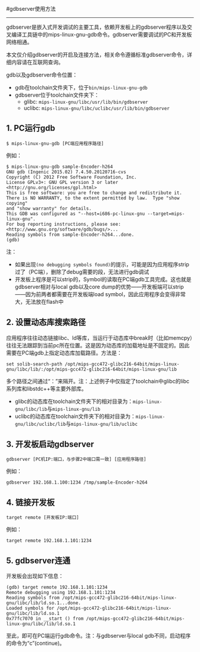 #gdbserver使用方法

----------

gdbserver是嵌入式开发调试的主要工具，依赖开发板上的gdbserver程序以及交叉编译工具链中的mips-linux-gnu-gdb命令。gdbserver需要调试的PC和开发板网络相通。

本文仅介绍gdbserver的开启及连接方法，相关命令遵循标准gdbserver命令，详细内容请在互联网查询。

gdb以及gdbserver命令位置：

* gdb在toolchain文件夹下，位于`bin/mips-linux-gnu-gdb`
* gdbserver位于toolchain文件夹下：
  * glibc: `mips-linux-gnu/libc/usr/lib/bin/gdbserver`
  * uclibc: `mips-linux-gnu/libc/uclibc/usr/lib/bin/gdbserver`

## 1. PC运行gdb

    $ mips-linux-gnu-gdb [PC端应用程序路径]

例如：

    $ mips-linux-gnu-gdb sample-Encoder-h264
    GNU gdb (Ingenic 2015.02) 7.4.50.20120716-cvs
    Copyright (C) 2012 Free Software Foundation, Inc.
    License GPLv3+: GNU GPL version 3 or later <http://gnu.org/licenses/gpl.html>
    This is free software: you are free to change and redistribute it.
    There is NO WARRANTY, to the extent permitted by law.  Type "show copying"
    and "show warranty" for details.
    This GDB was configured as "--host=i686-pc-linux-gnu --target=mips-linux-gnu".
    For bug reporting instructions, please see:
    <http://www.gnu.org/software/gdb/bugs/>...
    Reading symbols from sample-Encoder-h264...done.
    (gdb) 

注：

* 如果出现`(no debugging symbols found)`的提示，可能是因为应用程序strip过了（PC端），删除了debug需要的段，无法进行gdb调试
* 开发板上程序是可以strip的，Symbol的读取在PC端gdb工具完成。这也就是gdbserver相对与local gdb以及core dump的优势——开发板端可以strip——因为前两者都需要在开发板端load symbol，因此应用程序会变得非常大，无法放在flash中

## 2. 设置动态库搜索路径

应用程序往往动态链接libc、ld等库，当运行于动态库中break时（比如memcpy）往往无法跟踪到当前pc所在位置。这是因为动态库的加载地址是不固定的。因此需要在PC端gdb上指定动态库加载路径。方法是：

    set solib-search-path /opt/mips-gcc472-glibc216-64bit/mips-linux-gnu/libc/lib/:/opt/mips-gcc472-glibc216-64bit/mips-linux-gnu/lib

多个路径之间通过“：”来隔开。注：上述例子中仅指定了toolchain中glibc的libc系列库和libstdc++等主要外部库。

* glibc的动态库在toolchain文件夹下的相对目录为：`mips-linux-gnu/libc/lib`与`mips-linux-gnu/lib`
* uclibc的动态库在toolchain文件夹下的相对目录为：`mips-linux-gnu/libc/uclibc/lib`与`mips-linux-gnu/lib/uclibc`

## 3. 开发板启动gdbserver

    gdbserver [PC机IP:端口，与步骤2中端口需一致] [应用程序路径]

例如：

    gdbserver 192.168.1.100:1234 /tmp/sample-Encoder-h264

## 4. 链接开发板

    target remote [开发板IP:端口]

例如：

    target remote 192.168.1.101:1234




## 5. gdbserver连通

开发板会出现如下信息：

    (gdb) target remote 192.168.1.101:1234
    Remote debugging using 192.168.1.101:1234
    Reading symbols from /opt/mips-gcc472-glibc216-64bit/mips-linux-gnu/libc/lib/ld.so.1...done.
    Loaded symbols for /opt/mips-gcc472-glibc216-64bit/mips-linux-gnu/libc/lib/ld.so.1
    0x77fc7070 in __start () from /opt/mips-gcc472-glibc216-64bit/mips-linux-gnu/libc/lib/ld.so.1

至此，即可在PC端运行gdb命令。注：与gdbserver与local gdb不同，启动程序的命令为“c”(continue)。 